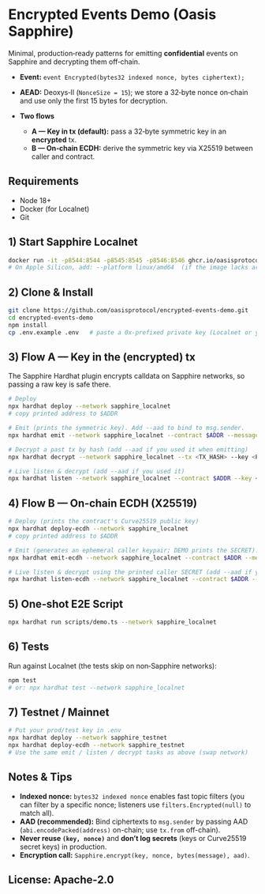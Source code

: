# Encrypted Events Demo (Oasis Sapphire)

Minimal, production‑ready patterns for emitting **confidential** events on Sapphire and decrypting them off‑chain.

* **Event:** `event Encrypted(bytes32 indexed nonce, bytes ciphertext);`
* **AEAD:** Deoxys‑II (`NonceSize = 15`); we store a 32‑byte nonce on‑chain and use only the first 15 bytes for decryption.
* **Two flows**

  * **A — Key in tx (default):** pass a 32‑byte symmetric key in an **encrypted** tx.
  * **B — On‑chain ECDH:** derive the symmetric key via X25519 between caller and contract.

## Requirements

* Node 18+
* Docker (for Localnet)
* Git

## 1) Start Sapphire Localnet

```bash
docker run -it -p8544:8544 -p8545:8545 -p8546:8546 ghcr.io/oasisprotocol/sapphire-localnet
# On Apple Silicon, add: --platform linux/amd64  (if the image lacks arm64)
```

## 2) Clone & Install

```bash
git clone https://github.com/oasisprotocol/encrypted-events-demo.git
cd encrypted-events-demo
npm install
cp .env.example .env   # paste a 0x‑prefixed private key (Localnet or your own)
```

## 3) Flow A — Key in the (encrypted) tx

The Sapphire Hardhat plugin encrypts calldata on Sapphire networks, so passing a raw key is safe there.

```bash
# Deploy
npx hardhat deploy --network sapphire_localnet
# copy printed address to $ADDR

# Emit (prints the symmetric key). Add --aad to bind to msg.sender.
npx hardhat emit --network sapphire_localnet --contract $ADDR --message "secret 🚀" [--aad]

# Decrypt a past tx by hash (add --aad if you used it when emitting)
npx hardhat decrypt --network sapphire_localnet --tx <TX_HASH> --key <PRINTED_KEY> [--aad]

# Live listen & decrypt (add --aad if you used it)
npx hardhat listen --network sapphire_localnet --contract $ADDR --key <PRINTED_KEY> [--aad]
```

## 4) Flow B — On‑chain ECDH (X25519)

```bash
# Deploy (prints the contract's Curve25519 public key)
npx hardhat deploy-ecdh --network sapphire_localnet
# copy printed address to $ADDR

# Emit (generates an ephemeral caller keypair; DEMO prints the SECRET). Add --aad to bind to msg.sender.
npx hardhat emit-ecdh --network sapphire_localnet --contract $ADDR --message "secret 🚀" [--aad]

# Live listen & decrypt using the printed caller SECRET (add --aad if you used it)
npx hardhat listen-ecdh --network sapphire_localnet --contract $ADDR --secret <CALLER_SECRET_HEX> [--aad]
```

## 5) One‑shot E2E Script

```bash
npx hardhat run scripts/demo.ts --network sapphire_localnet
```

## 6) Tests

Run against Localnet (the tests skip on non‑Sapphire networks):

```bash
npm test
# or: npx hardhat test --network sapphire_localnet
```

## 7) Testnet / Mainnet

```bash
# Put your prod/test key in .env
npx hardhat deploy --network sapphire_testnet
npx hardhat deploy-ecdh --network sapphire_testnet
# Use the same emit / listen / decrypt tasks as above (swap network)
```

## Notes & Tips

* **Indexed nonce:** `bytes32 indexed nonce` enables fast topic filters (you can filter by a specific nonce; listeners use `filters.Encrypted(null)` to match all).
* **AAD (recommended):** Bind ciphertexts to `msg.sender` by passing AAD (`abi.encodePacked(address)` on-chain; use `tx.from` off-chain).
* **Never reuse `(key, nonce)`** and **don’t log secrets** (keys or Curve25519 secret keys) in production.
* **Encryption call:** `Sapphire.encrypt(key, nonce, bytes(message), aad)`.

## **License:** Apache-2.0
